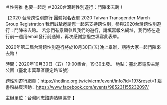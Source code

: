 ---
---
＃性勞推 也要一起走 ＃2020台灣跨性別遊行：鬥陣來去跨！

【2020 台灣跨性別遊行 團體報名表單 2020 Taiwan Transgender March Group Registration
我們誠摯邀請您一起來支持跨性別，參與2020台灣跨性別遊行：鬥陣來去跨。
若您們有意願參與我們的遊行，請填寫報名網址，我們將在遊行前一週用email發行前通知，再次感謝您撥空填寫此表單。

2020年第二屆台灣跨性別遊行將於10月30日(五)晚上舉辦，期待大家一起鬥陣來去跨！

時間：2020年10月30日（五）19:00集合，19:30出發。
地點：臺北市電影主題公園（臺北市萬華區康定路19號）

跨性別遊行網頁：https://hotline.org.tw/civicrm/event/info?id=197&reset=1
臉書粉絲頁活動：https://www.facebook.com/events/985231155232097/

主辦單位：台灣同志諮詢熱線協會  】
